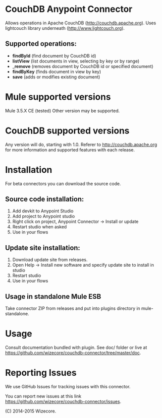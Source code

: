 # CouchDB Anypoint Connector

Allows operations in Apache CouchDB (http://couchdb.apache.org).
Uses lightcouch library underneath (http://www.lightcouch.org).

## Supported operations:

* __findById__ (find document by CouchDB id)
* __listView__ (list documents in view, selecting by key or by range)
* ___remove__ (removes document by CouchDB id or specified document)
* __findByKey__ (finds document in view by key)
* __save__ (adds or modifies existing document)

# Mule supported versions

Mule 3.5.X CE (tested)
Other version may be supported.

# CouchDB supported versions

Any version will do, starting with 1.0. 
Referer to http://couchdb.apache.org for more information and supported features with each release.

# Installation 

For beta connectors you can download the source code.

## Source code installation: 

1. Add devkit to Anypoint Studio
2. Add project to Anypoint studio
3. Right click on project, Anypoint Connector -> Install or update
4. Restart studio when asked
5. Use in your flows

## Update site installation:

1. Download update site from releases.
2. Open Help -> Install new software and specify update site to install in studio
3. Restart studio
4. Use in your flows

## Usage in standalone Mule ESB

Take connector ZIP from releases and put into plugins directory in mule-standalone.

# Usage

Consult documentation bundled with plugin.
See doc/ folder or live at https://github.com/wizecore/couchdb-connector/tree/master/doc.

# Reporting Issues

We use GitHub Issues for tracking issues with this connector. 

You can report new issues at this link https://github.com/wizecore/couchdb-connector/issues.

(C) 2014-2015 Wizecore.
